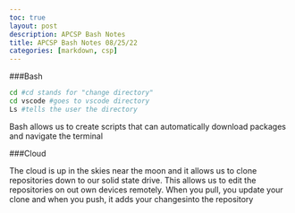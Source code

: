 ```yaml
---
toc: true
layout: post
description: APCSP Bash Notes
title: APCSP Bash Notes 08/25/22
categories: [markdown, csp]
---
```

###Bash

```bash
cd #cd stands for "change directory"
cd vscode #goes to vscode directory
Ls #tells the user the directory
```
Bash allows us to create scripts that can automatically download packages and navigate the terminal

###Cloud

The cloud is up in the skies near the moon and it allows us to clone repositories down to our solid state drive. This allows us to edit the repositories on out own devices remotely. When you pull, you update your clone and when you push, it adds your changesinto the repository